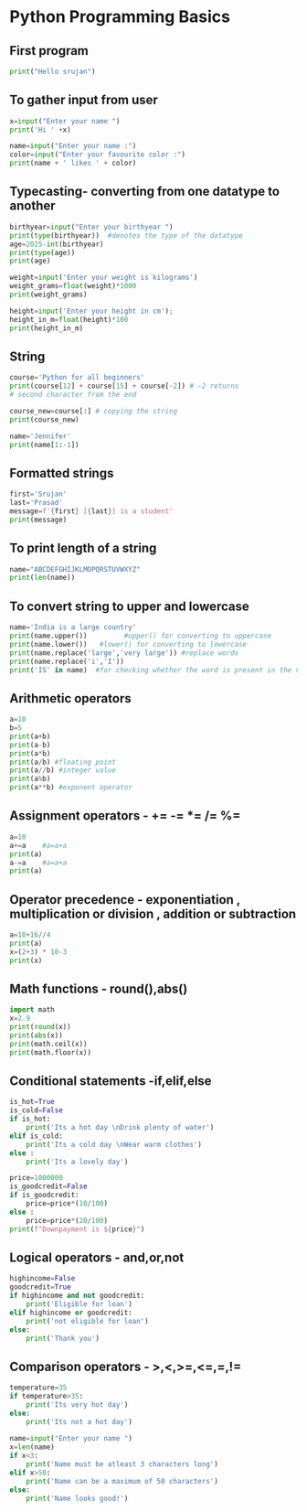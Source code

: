 # Python Programming Basics

## First program
```python
print("Hello srujan")
```
## To gather input from user
```python
x=input("Enter your name ")
print('Hi ' +x)

name=input("Enter your name :")
color=input("Enter your favourite color :")
print(name + ' likes ' + color)
```
## Typecasting- converting from one datatype to another
```python
birthyear=input("Enter your birthyear ")
print(type(birthyear))  #denotes the type of the datatype
age=2025-int(birthyear)
print(type(age))
print(age)

weight=input('Enter your weight is kilograms')
weight_grams=float(weight)*1000
print(weight_grams)

height=input('Enter your height in cm');
height_in_m=float(height)*100
print(height_in_m)
```

## String
```python
course='Python for all beginners'
print(course[12] + course[15] + course[-2]) # -2 returns
# second character from the end

course_new=course[:] # copying the string
print(course_new)

name='Jennifer'
print(name[1:-1])

```
## Formatted strings
```python
first='Srujan'
last='Prasad'
message=f'{first} [{last}] is a student'
print(message)
```
## To print length of a string
```python
name="ABCDEFGHIJKLMOPQRSTUVWXYZ"
print(len(name))
```
## To convert string to upper and lowercase
```python
name='India is a large country'
print(name.upper())         #upper() for converting to uppercase
print(name.lower())   #lower() for converting to lowercase
print(name.replace('large','very large')) #replace words
print(name.replace('i','I'))
print('IS' in name)  #for checking whether the word is present in the variable
```
## Arithmetic operators
```python
a=10
b=5
print(a+b)
print(a-b)
print(a*b)
print(a/b) #floating point
print(a//b) #integer value
print(a%b)
print(a**b) #exponent operator
```
## Assignment operators - += -= *= /= %=
```python
a=10
a+=a    #a=a+a
print(a)
a-=a    #a=a+a
print(a)
```
## Operator precedence - exponentiation , multiplication or division ,  addition or subtraction
```python
a=10+16//4
print(a)
x=(2+3) * 10-3
print(x)
```

## Math functions - round(),abs()
```python
import math
x=2.9
print(round(x))
print(abs(x))
print(math.ceil(x))
print(math.floor(x))
```

## Conditional statements -if,elif,else
```python
is_hot=True
is_cold=False
if is_hot:
    print('Its a hot day \nDrink plenty of water')
elif is_cold:
    print('Its a cold day \nWear warm clothes')
else :
    print('Its a lovely day')

price=1000000
is_goodcredit=False
if is_goodcredit:
    price=price*(10/100)
else :
    price=price*(20/100)
print(f"Downpayment is ${price}")
```

## Logical operators - and,or,not
```python
highincome=False
goodcredit=True
if highincome and not goodcredit:
    print('Eligible for loan')
elif highincome or goodcredit:
    print('not eligible for loan')
else:
    print('Thank you')
```

## Comparison operators - >,<,>=,<=,=,!=
```python
temperature=35
if temperature>35:
    print('Its very hot day')
else:
    print('Its not a hot day')
    
name=input("Enter your name ")
x=len(name)
if x<3:
    print('Name must be atleast 3 characters long')
elif x>50:
    print('Name can be a maximum of 50 characters')
else:
    print('Name looks good!')
```




